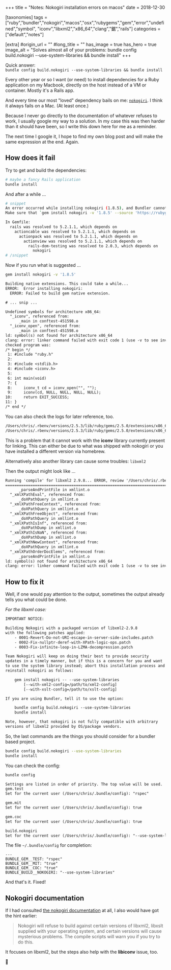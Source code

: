 +++
title = "Notes: Nokogiri installation errors on macos"
date = 2018-12-30

[taxonomies]
tags = ["ruby","bundler","nokogiri","macos","osx","rubygems","gem","error","undefined","symbol",
        "iconv","libxml2","x86_64","clang","鋸","rails"]
categories = ["default","notes"]

[extra]
#origin_url = ""
#long_title = ""
has_image = true
has_hero = true
image_alt = "Solves almost all of your problems: bundle config build.nokogiri --use-system-libraries && bundle install"
+++

Quick answer:<br/>`bundle config build.nokogiri --use-system-libraries && bundle install`

<!-- more -->

Every other year or so I want (or need) to install dependencies for a Ruby application on my Macbook, directly on the host instead of a VM or container. Mostly it's a Rails app.

And every time our most "loved" dependency bails on me: [`nokogiri`][n]. I think it always fails on a Mac. (At least once.)

Because I never go directly to the documentation of whatever refuses to work, I usually google my way to a solution.
In my case this was then harder than it should have been, so I write this down here for me as a reminder.

The next time I google it, I hope to find my own blog post and will make the same expression at the end. Again.

## How does it fail

Try to get and build the dependencies:

```sh
# maybe a fancy Rails application
bundle install
```

And after a while …

```sh
# snippet
An error occurred while installing nokogiri (1.8.5), and Bundler cannot continue.
Make sure that `gem install nokogiri -v '1.8.5' --source 'https://rubygems.org/'` succeeds before bundling.

In Gemfile:
  rails was resolved to 5.2.1.1, which depends on
    actioncable was resolved to 5.2.1.1, which depends on
      actionpack was resolved to 5.2.1.1, which depends on
        actionview was resolved to 5.2.1.1, which depends on
          rails-dom-testing was resolved to 2.0.3, which depends on
            nokogiri
# /snippet
```

Now if you run what is suggested …

```sh
gem install nokogiri -v '1.8.5'
```

```txt
Building native extensions. This could take a while...
ERROR:  Error installing nokogiri:
  ERROR: Failed to build gem native extension.

# ... snip ...

Undefined symbols for architecture x86_64:
  "_iconv", referenced from:
      _main in conftest-451598.o
  "_iconv_open", referenced from:
      _main in conftest-451598.o
ld: symbol(s) not found for architecture x86_64
clang: error: linker command failed with exit code 1 (use -v to see invocation)
checked program was:
/* begin */
 1: #include "ruby.h"
 2:
 3: #include <stdlib.h>
 4: #include <iconv.h>
 5:
 6: int main(void)
 7: {
 8:     iconv_t cd = iconv_open("", "");
 9:     iconv(cd, NULL, NULL, NULL, NULL);
10:     return EXIT_SUCCESS;
11: }
/* end */
```

You can also check the logs for later reference, too.

<div class="with-wrap">

```txt
/Users/chris/.rbenv/versions/2.5.3/lib/ruby/gems/2.5.0/extensions/x86_64-darwin-17/2.5.0-static/nokogiri-1.8.5/gem_make.out
/Users/chris/.rbenv/versions/2.5.3/lib/ruby/gems/2.5.0/extensions/x86_64-darwin-17/2.5.0-static/nokogiri-1.8.5/mkmf.log
```

</div>

This is a problem that it cannot work with the **iconv** library currently present for linking. This can either be due to what was shipped with nokogiri or you have installed a different version via homebrew.

Alternatively also another library can cause some troubles: `libxml2`

Then the output might look like …

```txt
Running 'compile' for libxml2 2.9.8... ERROR, review '/Users/chris/.rbenv/versions/2.5.3/lib/ruby/gems/2.5.0/gems/nokogiri-1.8.5/ext/nokogiri/tmp/x86_64-apple-darwin17.7.0/ports/libxml2/2.9.8/compile.log' to see what happened. Last lines are:
========================================================================
      _parseAndPrintFile in xmllint.o
  "_xmlXPathEval", referenced from:
      _doXPathQuery in xmllint.o
  "_xmlXPathFreeContext", referenced from:
      _doXPathQuery in xmllint.o
  "_xmlXPathFreeObject", referenced from:
      _doXPathQuery in xmllint.o
  "_xmlXPathIsInf", referenced from:
      _doXPathDump in xmllint.o
  "_xmlXPathIsNaN", referenced from:
      _doXPathDump in xmllint.o
  "_xmlXPathNewContext", referenced from:
      _doXPathQuery in xmllint.o
  "_xmlXPathOrderDocElems", referenced from:
      _parseAndPrintFile in xmllint.o
ld: symbol(s) not found for architecture x86_64
clang: error: linker command failed with exit code 1 (use -v to see invocation)
```

## How to fix it

Well, if one would pay attention to the output, sometimes the output already tells you what could be done.

_For the libxml case:_

```txt
IMPORTANT NOTICE:

Building Nokogiri with a packaged version of libxml2-2.9.8
with the following patches applied:
	- 0001-Revert-Do-not-URI-escape-in-server-side-includes.patch
	- 0002-Fix-nullptr-deref-with-XPath-logic-ops.patch
	- 0003-Fix-infinite-loop-in-LZMA-decompression.patch

Team Nokogiri will keep on doing their best to provide security
updates in a timely manner, but if this is a concern for you and want
to use the system library instead; abort this installation process and
reinstall nokogiri as follows:

    gem install nokogiri -- --use-system-libraries
        [--with-xml2-config=/path/to/xml2-config]
        [--with-xslt-config=/path/to/xslt-config]

If you are using Bundler, tell it to use the option:

    bundle config build.nokogiri --use-system-libraries
    bundle install

Note, however, that nokogiri is not fully compatible with arbitrary
versions of libxml2 provided by OS/package vendors.
```

So, the last commands are the things you should consider for a bundler based project.

```sh
bundle config build.nokogiri --use-system-libraries
bundle install
```

You can check the config:

```sh
bundle config
```

```txt
Settings are listed in order of priority. The top value will be used.
gem.test
Set for the current user (/Users/chris/.bundle/config): "rspec"

gem.mit
Set for the current user (/Users/chris/.bundle/config): true

gem.coc
Set for the current user (/Users/chris/.bundle/config): true

build.nokogiri
Set for the current user (/Users/chris/.bundle/config): "--use-system-libraries"
```

The file `~/.bundle/config` for completion:

```
---
BUNDLE_GEM__TEST: "rspec"
BUNDLE_GEM__MIT: "true"
BUNDLE_GEM__COC: "true"
BUNDLE_BUILD__NOKOGIRI: "--use-system-libraries"
```

And that's it. Fixed!

## Nokogiri documentation

If I had consulted [the nokogiri documentation][ndoc] at all, I also would have got the hint earlier:

> Nokogiri will refuse to build against certain versions of libxml2, libxslt supplied with your operating system, and certain versions will cause mysterious problems. The compile scripts will warn you if you try to do this.

It focuses on libxml2, but the steps also help with the **libiconv** issue, too.

🤦

[n]: https://www.nokogiri.org/
[ndoc]: https://www.nokogiri.org/tutorials/installing_nokogiri.html#install-with-system-libraries
